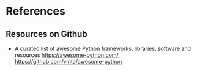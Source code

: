 # References 

## Resources on Github
+ A curated list of awesome Python frameworks, libraries, software and resources https://awesome-python.com/, https://github.com/vinta/awesome-python


